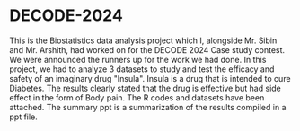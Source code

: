 # DECODE-2024
This is the Biostatistics data analysis project which I, alongside Mr. Sibin and Mr. Arshith, had worked on for the DECODE 2024 Case study contest. We were announced the runners up for the work we had done. In this project, we had to analyze 3 datasets to study and test the efficacy and safety of an imaginary drug "Insula". Insula is a drug that is intended to cure Diabetes. The results clearly stated that the drug is effective but had side effect in the form of Body pain. The R codes and datasets have been attached. The summary ppt is a summarization of the results compiled in a ppt file.
